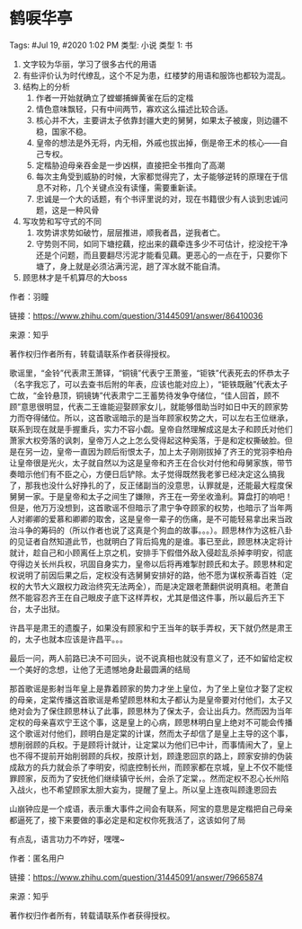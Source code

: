 # 鹤唳华亭

Tags: #Jul 19, #2020 1:02 PM
类型: 小说
类型 1: 书

1. 文字较为华丽，学习了很多古代的用语
2. 有些评价认为时代缭乱，这个不足为患，红楼梦的用语和服饰也都较为混乱。
3. 结构上的分析
    1. 作者一开始就确立了螳螂捕蝉黄雀在后的定楷
    2. 情色意味飘轻，只有中间两节，寡欢这么描述比较合适。
    3. 核心并不大，主要讲太子依靠封疆大吏的舅舅，如果太子被废，则边疆不稳，国家不稳。
    4. 皇帝的想法是外无将，内无相，外戚也拔出掉，倒是帝王术的核心——自己专权。
    5. 定楷胁迫母亲吞金是一步凶棋，直接把全书推向了高潮
    6. 每次主角受到威胁的时候，大家都觉得完了，太子能够逆转的原理在于信息不对称，几个关键点没有读懂，需要重新读。
    7. 忠诚是一个大的话题，有个书评里说的对，现在书籍很少有人谈到忠诚问题，这是一种风骨
4. 写攻势和写守式的不同
    1. 攻势讲求势如破竹，层层推进，顺我者昌，逆我者亡。
    2. 守势则不同，如同下塘挖藕，挖出来的藕牵连多少不可估计，挖没挖干净还是个问题，而且要翻尽污泥才能看见藕。更恶心的一点在于，只要你下塘了，身上就是必须沾满污泥，趟了浑水就不能自清。
5. 顾思林才是千机算尽的大boss

作者：羽瞳

链接：https://www.zhihu.com/question/31445091/answer/86410036

来源：知乎

著作权归作者所有，转载请联系作者获得授权。

歌谣里，“金铃”代表肃王萧铎，“铜镜”代表宁王萧鉴，“钜铁”代表死去的怀恭太子（名字我忘了，可以去查书后附的年表，应该也能对应上），“钜铁既融”代表太子亡故，“金铃悬顶，铜镜铸”代表肃宁二王蓄势待发争夺储位，“佳人回首，顾不顾”意思很明显，代表二王谁能迎娶顾家女儿，就能够借助当时如日中天的顾家势力而夺得储位。所以，这首歌谣暗示的是当年顾家权势之大，可以左右王位继承，联系到现在就是手握重兵，实力不容小觑。皇帝自然理解成这是太子和顾氏对他们萧家大权旁落的讽刺，皇帝万人之上怎么受得起这种奚落，于是和定权撕破脸。但是在另一边，皇帝一直因为顾后衔恨太子，加上太子刚刚拔掉了齐王的党羽李柏舟让皇帝很是光火，太子就自然以为这是皇帝和齐王在合伙对付他和母舅家族，带节奏暗示他们有不臣之心，方便日后铲除。太子觉得既然我老爹已经决定这么搞我了，那我也没什么好挣扎的了，反正储副当的没意思，认罪就是，还能最大程度保舅舅一家。于是皇帝和太子之间生了嫌隙，齐王在一旁坐收渔利。算盘打的响吧！但是，他万万没想到，这首歌谣不但暗示了肃宁争夺顾家的权势，也暗示了当年两人对卿卿的爱慕和卿卿的取舍，这是皇帝一辈子的伤痛，是不可能轻易拿出来当政治斗争的筹码的（所以作者也说了这真是个狗血的故事。。。）。顾思林作为这桩八卦的见证者自然知道此节，也就明白了背后捣鬼的是谁。事已至此，顾思林决定将计就计，趁自己和小顾离任上京之机，安排手下假借外敌入侵趁乱杀掉李明安，彻底夺得边关长州兵权，巩固自身实力，皇帝以后将再难掣肘顾氏和太子。顾思林和定权说明了前因后果之后，定权没有选舅舅安排好的路，他不愿为谋权荼毒百姓（定权的大节大义跟权力政治终究无法两全），而是决定跟老萧翻供说明真相。老萧自然不能容忍齐王在自己眼皮子底下这样弄权，尤其是借这件事，所以最后齐王下台，太子出狱。

许昌平是肃王的遗腹子，如果没有顾家和宁王当年的联手弄权，天下就仍然是肃王的，太子也就本应该是许昌平。。。

最后一问，两人前路已决不可回头，说不说真相也就没有意义了，还不如留给定权一个美好的念想，让他了无遗憾地身赴最圆满的结局

那首歌谣是影射当年皇上是靠着顾家的势力才坐上皇位，为了坐上皇位才娶了定权的母亲，定棠传播这首歌谣是希望顾思林和太子都认为是皇帝要对付他们，太子又绝对会为了保住顾思林认了此事，顾思林为了保太子，会让出兵力。然而因为当年定权的母亲喜欢宁王这个事，这是皇上的心病，顾思林明白皇上绝对不可能会传播这个歌谣对付他们，顾明白是定棠的计谋，然而太子却信了是皇上主导的这个事，想削弱顾的兵权。于是顾将计就计，让定棠以为他们已中计，而事情闹大了，皇上也不得不提前开始削弱顾的兵权，按原计划，顾逢恩回京的路上，顾家安排的伪装成敌方的兵力就会杀了李明安，彻底控制长州，而顾家都在京城，皇上不仅不能怪罪顾家，反而为了安抚他们继续镇守长州，会杀了定棠，。然而定权不忍心长州陷入战火，也不希望顾家太胆大妄为，提醒了皇上。所以皇上连夜叫顾逢恩回去

山崩钟应是一个成语，表示重大事件之间会有联系，阿宝的意思是定楷把自己母亲都逼死了，接下来要做的事必定是和定权你死我活了，这该如何了局

有点乱，语言功力不咋好，嘿嘿~

作者：匿名用户

链接：https://www.zhihu.com/question/31445091/answer/79665874

来源：知乎

著作权归作者所有，转载请联系作者获得授权。

